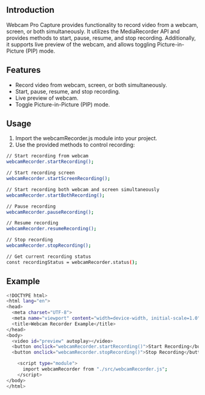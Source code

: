 ## Introduction
Webcam Pro Capture provides functionality to record video from a webcam, screen, or both simultaneously. It utilizes the MediaRecorder API and provides methods to start, pause, resume, and stop recording. Additionally, it supports live preview of the webcam, and allows toggling Picture-in-Picture (PIP) mode.

## Features
- Record video from webcam, screen, or both simultaneously.
- Start, pause, resume, and stop recording.
- Live preview of webcam.
- Toggle Picture-in-Picture (PIP) mode.

## Usage
1. Import the webcamRecorder.js module into your project.
2. Use the provided methods to control recording:
```bash
// Start recording from webcam
webcamRecorder.startRecording();

// Start recording screen
webcamRecorder.startScreenRecording();

// Start recording both webcam and screen simultaneously
webcamRecorder.startBothRecording();

// Pause recording
webcamRecorder.pauseRecording();

// Resume recording
webcamRecorder.resumeRecording();

// Stop recording
webcamRecorder.stopRecording();

// Get current recording status
const recordingStatus = webcamRecorder.status();
```

## Example
```bash
<!DOCTYPE html>
<html lang="en">
<head>
  <meta charset="UTF-8">
  <meta name="viewport" content="width=device-width, initial-scale=1.0">
  <title>Webcam Recorder Example</title>
</head>
<body>
  <video id="preview" autoplay></video>
  <button onclick="webcamRecorder.startRecording()">Start Recording</button>
  <button onclick="webcamRecorder.stopRecording()">Stop Recording</button>

    <script type="module">
      import webcamRecorder from "./src/webcamRecorder.js";
    </script>
</body>
</html>
